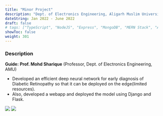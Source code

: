 ```yaml
---
title: "Minor Project"
description: "Dept. of Electronics Engineering, Aligarh Muslim University"
dateString: Jan 2022 - June 2022
draft: false
# tags: ["TypeScript", "NodeJS", "Express", "MongoDB", "MERN Stack", "AWS"]
showToc: false
weight: 301
--- 
```


### Description

**Guide:** **Prof. Mohd Sharique** (Professor, Dept. of Electronics Engineering, AMU)

- Developed an efficient deep neural network for early diagnosis of Diabetic Retinopathy so that it can be deployed on the edge(limited resources).
- Also, developed a webapp and deployed the model using Django and Flask.

![](/experience/minor_project/ezgif.com-gif-maker.gif#center)
![](/experience/minor_project/l.jpg#center)
<!-- ![Alt Text](/experience/minor_project/ezgif.com-gif-maker.gif) -->
<!-- - Developed a configuration-driven framework to extend the pattern matching capability of **AWS EventBridge**, which **prevented thousands of false invocations of AWS Lambda functions**.
- Implemented a system to track asynchronous data transfer jobs through AWS AppFlow, which **saved hours of debugging time**.
- Developed a **Salesforce app** using SFDX to provide clients with a customized experience within their Salesforce dashboard.
- Developed a **Slack bot** to send interactive daily notifications to customers, and to allow them to take actions directly from Slack. This eliminated the operational resistance and **increased the adoption of our product by over 50%**.
- Implemented authorization for Slack integration with BuyerAssist using **React** and **OAuth 2.0**
- Mentored a new recruit for a period of 1 month

![](/experience/research_intern/pred_1.jpg#center)